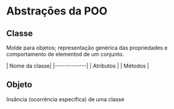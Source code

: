 # Abstrações da POO

## Classe 
<p>Molde para objetos; representação genérica das propriedades e comportamento de elementod de um conjunto.</p>
| Nome da classe| 
|-------------|
| Atributos   |
| Métodos  |


## Objeto
<p>Insância (ocorrência específica) de uma classe</p>

